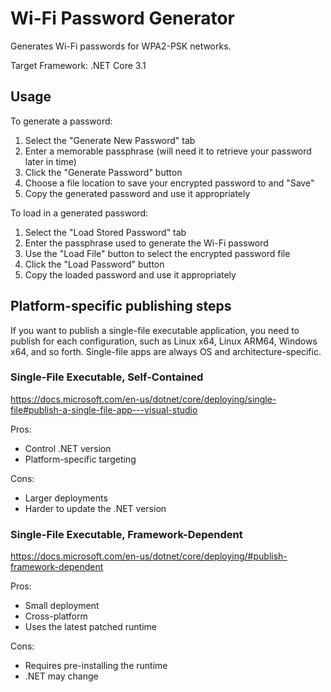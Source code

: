 # Wi-Fi Password Generator

Generates Wi-Fi passwords for WPA2-PSK networks.

Target Framework: .NET Core 3.1

## Usage

To generate a password:
1. Select the "Generate New Password" tab
1. Enter a memorable passphrase (will need it to retrieve your password later in time)
1. Click the "Generate Password" button
1. Choose a file location to save your encrypted password to and "Save"
1. Copy the generated password and use it appropriately

To load in a generated password:
1. Select the "Load Stored Password" tab
1. Enter the passphrase used to generate the Wi-Fi password
1. Use the "Load File" button to select the encrypted password file
1. Click the "Load Password" button
1. Copy the loaded password and use it appropriately

## Platform-specific publishing steps

If you want to publish a single-file executable application, you need to publish for each configuration, such as Linux x64, Linux ARM64, Windows x64, and so forth. Single-file apps are always OS and architecture-specific.

### Single-File Executable, Self-Contained

https://docs.microsoft.com/en-us/dotnet/core/deploying/single-file#publish-a-single-file-app---visual-studio

Pros:
* Control .NET version
* Platform-specific targeting

Cons:
* Larger deployments
* Harder to update the .NET version

### Single-File Executable, Framework-Dependent

https://docs.microsoft.com/en-us/dotnet/core/deploying/#publish-framework-dependent

Pros:
* Small deployment
* Cross-platform
* Uses the latest patched runtime

Cons:
* Requires pre-installing the runtime
* .NET may change